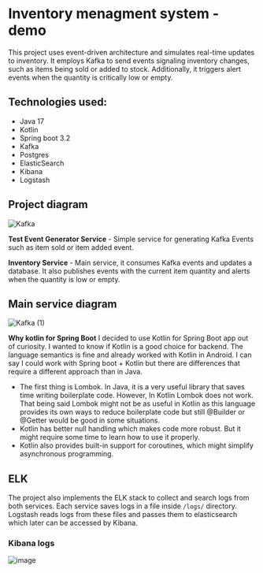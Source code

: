 # Inventory menagment system - demo

This project uses event-driven architecture and simulates real-time updates to inventory. 
It employs Kafka to send events signaling inventory changes, such as items being sold or added to stock. Additionally, it triggers alert events when the quantity is critically low or empty.

## Technologies used:
* Java 17
* Kotlin
* Spring boot 3.2
* Kafka
* Postgres
* ElasticSearch
* Kibana
* Logstash

## Project diagram
![Kafka](https://github.com/mrozowski/Inventory-management-system-demo/assets/67066372/b0b045b9-73cf-4268-9f7f-6286c8282dd6)

**Test Event Generator Service** - Simple service for generating Kafka Events such as item sold or item added event. 

**Inventory Service** - Main service, it consumes Kafka events and updates a database. It also publishes events with the current item quantity and alerts when the quantity is low or empty.
 

## Main service diagram
![Kafka (1)](https://github.com/mrozowski/Inventory-management-system-demo/assets/67066372/ca54835a-6ac5-4c13-9895-388324fcd01b)

**Why kotlin for Spring Boot**
I decided to use Kotlin for Spring Boot app out of curiosity. I wanted to know if Kotlin is a good choice for backend. The language semantics is fine and already worked with Kotlin in Android. 
I can say I could work with Spring boot + Kotlin but there are differences that require a different approach than in Java. 

- The first thing is Lombok. In Java, it is a very useful library that saves time writing boilerplate code. However, In Kotlin Lombok does not work. That being said Lombok might not be as useful in Kotlin as this language provides its own ways to reduce boilerplate code but still @Builder or @Getter would be good in some situations.
- Kotlin has better null handling which makes code more robust. But it might require some time to learn how to use it properly.
- Kotlin also provides built-in support for coroutines, which might simplify asynchronous programming. 

## ELK

The project also implements the ELK stack to collect and search logs from both services. Each service saves logs in a file inside `/logs/` directory. 
Logstash reads logs from these files and passes them to elasticsearch which later can be accessed by Kibana.

### Kibana logs
![image](https://github.com/mrozowski/Inventory-management-system-demo/assets/67066372/fa94e5c5-662a-4d3f-aec1-5909532caf3c)
